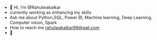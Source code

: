 - 👋 Hi, I’m @Rahulwakalkar
- currently working as  enhancing my skills
- Ask me about Python,SQL, Power BI, Machine learning, Deep Learning, Computer vision, Spark
- How to reach me rahulwakalkar99@gail.com
- 💞️ 

<!---
Rahulwakalkar/Rahulwakalkar is a ✨ special ✨ repository because its `README.md` (this file) appears on your GitHub profile.
You can click the Preview link to take a look at your changes.
--->
